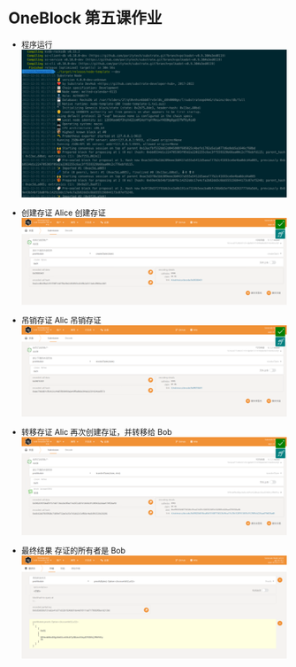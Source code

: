 # OneBlock 第五课作业

+ 程序运行
![](img/run.png)

+ 创建存证
Alice 创建存证
![](img/create.png)

+ 吊销存证
Alic 吊销存证
![](img/revoke.png)

+ 转移存证
Alic 再次创建存证，并转移给 Bob
![](img/transfer.png)

+ 最终结果
存证的所有者是 Bob
![](img/result.png)
